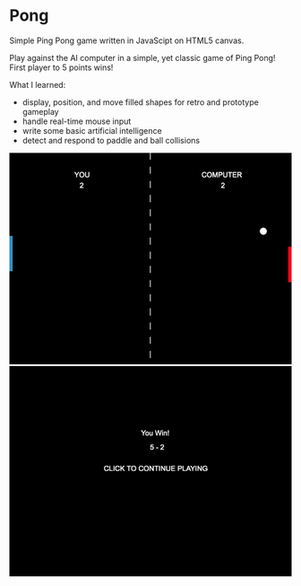 # Pong
Simple Ping Pong game written in JavaScipt on HTML5 canvas.

Play against the AI computer in a simple, yet classic game of Ping Pong!
<br>First player to 5 points wins!

What I learned:
- display, position, and move filled shapes for retro and prototype gameplay
- handle real-time mouse input
- write some basic artificial intelligence
- detect and respond to paddle and ball collisions

<img src="pong_sc.png">

<img src="winScreen.png">
 
